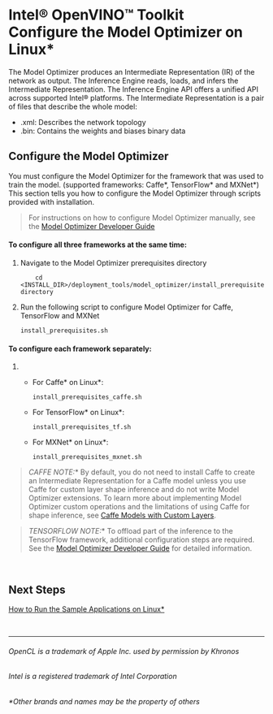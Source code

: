 

# Intel® OpenVINO™ Toolkit <br>Configure the Model Optimizer on Linux*

The Model Optimizer produces an Intermediate Representation (IR) of the network as output. The Inference Engine reads, loads, and infers the Intermediate Representation. The Inference Engine API offers a unified API across supported Intel® platforms. The Intermediate Representation is a pair of files that describe the whole model:

<ul>
    <li> .xml: Describes the network topology</li>
    <li>.bin: Contains the weights and biases binary data</li>
</ul>

## Configure the Model Optimizer

You must configure the Model Optimizer for the framework that was used to train the model. (supported frameworks: Caffe*, TensorFlow* and MXNet*) This section tells you how to configure the Model Optimizer through scripts provided with installation.

> For instructions on how to configure Model Optimizer manually, see the [Model Optimizer Developer Guide](https://software.intel.com/en-us/articles/OpenVINO-ModelOptimizer)

#### To configure all three frameworks at the same time: 

<ol>
    <li> Navigate to the Model Optimizer prerequisites directory

        cd <INSTALL_DIR>/deployment_tools/model_optimizer/install_prerequisites directory

<li> Run the following script to configure Model Optimizer for Caffe, TensorFlow and MXNet

    install_prerequisites.sh

</ol>

#### To configure each framework separately: 

<ol>
    <li> </li>

<ul>

<li> For Caffe* on Linux*:</li>

    install_prerequisites_caffe.sh

<li> For TensorFlow* on Linux*:</li>

    install_prerequisites_tf.sh

<li> For MXNet* on Linux*:</li>

    install_prerequisites_mxnet.sh

</ul>

</ol>

> **CAFFE* NOTE:** By default, you do not need to install Caffe to create an Intermediate Representation for a Caffe model unless you use Caffe for custom layer shape inference and do not write Model Optimizer extensions. To learn more about implementing Model Optimizer custom operations and the limitations of using Caffe for shape inference, see [Caffe Models with Custom Layers](https://software.intel.com/en-us/articles/OpenVINO-ModelOptimizer#caffe-models-with-custom-layers).

> **TENSORFLOW* NOTE:** To offload part of the inference to the TensorFlow framework, additional configuration steps are required. See the [Model Optimizer Developer Guide](https://software.intel.com/en-us/articles/OpenVINO-ModelOptimizer#Offloading%20Computations%20to%20TensorFlow) for detailed information.

<br>

## Next Steps

[How to Run the Sample Applications on Linux*]()

<br>


***

###### OpenCL is a trademark of Apple Inc. used by permission by Khronos   
###### Intel is a registered trademark of Intel Corporation
###### &ast;Other brands and names may be the property of others
